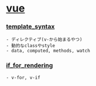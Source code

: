 # [vue](https://jp.vuejs.org/v2/guide/)
### [template_syntax](https://github.com/07130918/vue/tree/main/template_syntax)
    - ディレクティブ(v-から始まるやつ)
    - 動的なclassやstyle
    - data, computed, methods, watch

### [if_for_rendering](https://github.com/07130918/vue/tree/main/if_for_rendering)
    - v-for, v-if

